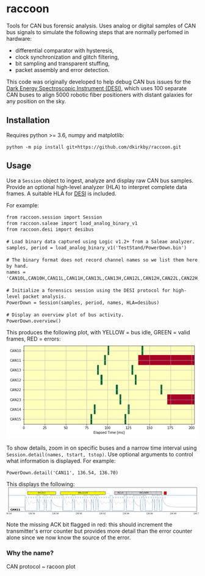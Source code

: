 # raccoon

Tools for CAN bus forensic analysis. Uses analog or digital samples of CAN bus signals to simulate the following steps that are normally perfomed in hardware:
 - differential comparator with hysteresis,
 - clock synchronization and glitch filtering,
 - bit sampling and transparent stuffing,
 - packet assembly and error detection.

This code was originally developed to help debug CAN bus issues for the [Dark Energy Spectroscopic Instrument (DESI)](https://www.desi.lbl.gov/), which uses 100 separate CAN buses to align 5000 robotic fiber positioners with distant galaxies for any position on the sky.

## Installation

Requires python >= 3.6, numpy and matplotlib:
```
python -m pip install git+https://github.com/dkirkby/raccoon.git
```

## Usage

Use a `Session` object to ingest, analyze and display raw CAN bus samples. Provide an optional high-level analyzer (HLA) to interpret complete data frames. A suitable HLA for [DESI](https://desi.lbl.gov/DocDB/cgi-bin/private/ShowDocument?docid=1710) is included.

For example:
```
from raccoon.session import Session
from raccoon.saleae import load_analog_binary_v1
from raccoon.desi import desibus

# Load binary data captured using Logic v1.2+ from a Saleae analyzer.
samples, period = load_analog_binary_v1('TestStand/PowerDown.bin')

# The binary format does not record channel names so we list them here by hand.
names = 'CAN10L,CAN10H,CAN11L,CAN11H,CAN13L,CAN13H,CAN12L,CAN12H,CAN22L,CAN22H,CAN23L,CAN23H,CAN14L,CAN14H,CAN15L,CAN15H'

# Initialize a forensics session using the DESI protocol for high-level packet analysis.
PowerDown = Session(samples, period, names, HLA=desibus)

# Display an overview plot of bus activity.
PowerDown.overview()
```
This produces the following plot, with YELLOW = bus idle, GREEN = valid frames, RED = errors:
![overview example](https://github.com/dkirkby/raccoon/blob/master/img/overview.png?raw=true)

To show details, zoom in on specific buses and a narrow time interval using `Session.detail(names, tstart, tstop)`. Use optional arguments to control what information is displayed. For example:
```
PowerDown.detail('CAN11', 136.54, 136.70)
```
This displays the following:
![detail example](https://github.com/dkirkby/raccoon/blob/master/img/detail.png?raw=true)

Note the missing ACK bit flagged in red: this should increment the transmitter's error counter but provides more detail than the error counter alone since we now know the source of the error.

### Why the name?

CAN protocol ~ racoon plot

